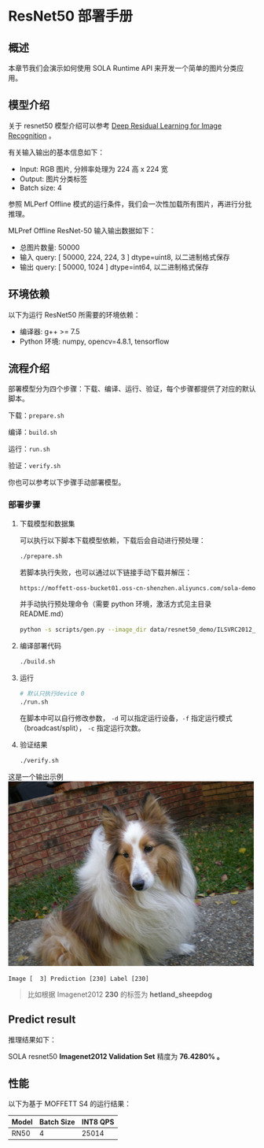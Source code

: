 # ResNet50 部署手册

## 概述

本章节我们会演示如何使用 SOLA Runtime API 来开发一个简单的图片分类应用。

## 模型介绍

关于 resnet50 模型介绍可以参考 [Deep Residual Learning for Image Recognition](https://arxiv.org/abs/1512.03385) 。

有关输入输出的基本信息如下：

- Input: RGB 图片, 分辨率处理为 224 高 x 224 宽
- Output: 图片分类标签
- Batch size: 4

参照 MLPerf Offline 模式的运行条件，我们会一次性加载所有图片，再进行分批推理。

MLPref Offline ResNet-50 输入输出数据如下：

- 总图片数量: 50000
- 输入 query: [ 50000, 224, 224, 3 ] dtype=uint8, 以二进制格式保存
- 输出 query: [ 50000, 1024 ] dtype=int64, 以二进制格式保存

## 环境依赖

以下为运行 ResNet50 所需要的环境依赖：

- 编译器: g++ >= 7.5
- Python 环境: numpy, opencv=4.8.1, tensorflow

## 流程介绍

部署模型分为四个步骤：下载、编译、运行、验证，每个步骤都提供了对应的默认脚本。

下载：`prepare.sh`

编译：`build.sh`

运行：`run.sh`

验证：`verify.sh`

你也可以参考以下步骤手动部署模型。

### 部署步骤

1. 下载模型和数据集

   可以执行以下脚本下载模型依赖，下载后会自动进行预处理：

   ```bash
   ./prepare.sh
   ```

   若脚本执行失败，也可以通过以下链接手动下载并解压：

   ```bash
   https://moffett-oss-bucket01.oss-cn-shenzhen.aliyuncs.com/sola-demo/resnet50/resnet50_demo.tar.gz   
   ```

   并手动执行预处理命令（需要 python 环境，激活方式见主目录 README.md）

   ```bash 
   python -s scripts/gen.py --image_dir data/resnet50_demo/ILSVRC2012_img_val --val_map_path data/resnet50_demo/ILSVRC2012_validation_ground_truth_caffe.txt --cache_dir data/resnet50_demo/ --duplicate 1
   ```

   

2. 编译部署代码

   ```bash 
   ./build.sh
   ```

3. 运行

   ```bash 
   # 默认只执行device 0
   ./run.sh
   ```

   在脚本中可以自行修改参数， `-d` 可以指定运行设备，`-f` 指定运行模式（broadcast/split）， `-c` 指定运行次数。

4. 验证结果

   ```BASH
   ./verify.sh
   ```

这是一个输出示例
![](data/hetland_sheepdog.JPEG)
```
Image [  3] Prediction [230] Label [230]
```
> 比如根据 Imagenet2012 **230** 的标签为 **hetland_sheepdog**

## Predict result

推理结果如下：

SOLA resnet50 **Imagenet2012 Validation Set** 精度为 **76.4280% 。**

## 性能

以下为基于 MOFFETT S4 的运行结果：

| Model | Batch Size | INT8 QPS |
| ----- | ---------- | -------- |
| RN50  | 4          | 25014    |
